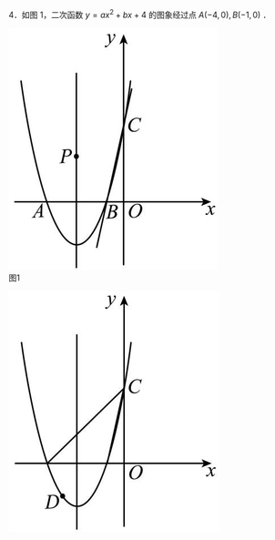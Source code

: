 4．如图 1，二次函数 $y = a x ^ { 2 } + b x + 4$ 的图象经过点 $A ( - 4 , 0 ) , B ( - 1 , 0 )$ ．

![](<../../qs_image_DB/专题3-3_二次函数面积定值、比例问题以及米勒角问题（解析版）_/b1e9040fbae05a530964b4458ab56aa13f51162ec4bf9ee7ddb3a1084016ba0a.jpg>)  
图1

![](<../../qs_image_DB/专题3-3_二次函数面积定值、比例问题以及米勒角问题（解析版）_/0d2c29b4b0e5c3dee84db3246f55a8643236fa2b497987cb2beea1caa77af7f4.jpg>)  
